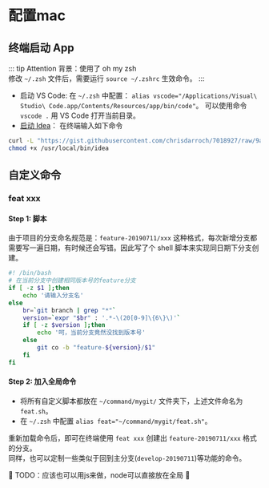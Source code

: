 # 配置mac

## 终端启动 App

::: tip Attention
背景：使用了 oh my zsh<br/>
修改 `~/.zsh` 文件后，需要运行 `source ~/.zshrc` 生效命令。
:::

- 启动 VS Code: 在 `~/.zsh` 中配置： `alias vscode="/Applications/Visual\ Studio\ Code.app/Contents/Resources/app/bin/code"`。 可以使用命令 `vscode .` 用 VS Code 打开当前目录。
- [启动 Idea](https://gist.github.com/chrisdarroch/7018927)： 在终端输入如下命令
``` bash
curl -L "https://gist.githubusercontent.com/chrisdarroch/7018927/raw/9a6d663fd7a52aa76a943fe8a9bc6091ad06b18d/idea" -o /usr/local/bin/idea
chmod +x /usr/local/bin/idea
```

## 自定义命令

### feat xxx
#### Step 1: 脚本
由于项目的分支命名规范是：`feature-20190711/xxx` 这种格式，每次新增分支都需要写一遍日期，有时候还会写错。因此写了个 shell 脚本来实现同日期下分支创建。

``` bash
#! /bin/bash
# 在当前分支中创建相同版本号的feature分支
if [ -z $1 ];then
    echo '请输入分支名'
else
    br=`git branch | grep "*"`
    version=`expr "$br" : '.*-\(20[0-9]\{6\}\)'`
    if [ -z $version ];then
        echo '呵，当前分支竟然没找到版本号'
    else
        git co -b "feature-${version}/$1"
    fi
fi
```
#### Step 2: 加入全局命令

- 将所有自定义脚本都放在 `~/command/mygit/` 文件夹下，上述文件命名为  `feat.sh`。
- 在 `~/.zsh` 中配置 `alias feat="~/command/mygit/feat.sh"`。

重新加载命令后，即可在终端使用 `feat xxx` 创建出 `feature-20190711/xxx` 格式的分支。<br />同样，也可以定制一些类似于回到主分支(`develop-20190711`)等功能的命令。

:eyes: TODO：应该也可以用js来做，node可以直接放在全局 :eyes:
